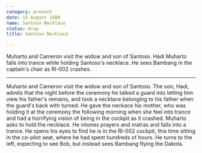 ```yaml
---
category: present
date: 15 August 1988
name: Santoso Necklace
status: drop
title: Santoso Necklace

---
```

Muharto and Cameron visit the widow and son of
Santoso. Hadi Muharto falls into trance while holding Santoso's necklace. He sees Bambang in the captain's chair as RI-002 crashes.

------

Muharto and Cameron visit the widow and son of
Santoso. The son, Hadi, admits that the night before the ceremony he
talked a guard into letting him view his father's remains, and took a
necklace belonging to his father when the guard's back with turned. He
gave the neckace his mother, who was holding it at the ceremony the
following morning when she feel into trance and had a horrifying vision
of being in the cockpit as it crashed. Muharto asks to hold the
necklace. He intones prayers and matras and falls into a trance. He
opens his eyes to find he is in the RI-002 cockpit, this time sitting in
the co-pilot seat, where he had spent hundreds of hours. He turns to the
left, expecting to see Bob, but instead sees Bambang flying the Dakota.

